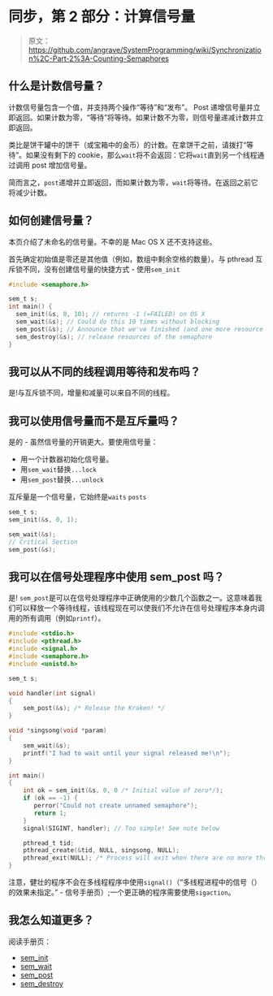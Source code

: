 # 同步，第 2 部分：计算信号量

> 原文：<https://github.com/angrave/SystemProgramming/wiki/Synchronization%2C-Part-2%3A-Counting-Semaphores>

## 什么是计数信号量？

计数信号量包含一个值，并支持两个操作“等待”和“发布”。 Post 递增信号量并立即返回。如果计数为零，“等待”将等待。如果计数不为零，则信号量递减计数并立即返回。

类比是饼干罐中的饼干（或宝箱中的金币）的计数。在拿饼干之前，请拨打“等待”。如果没有剩下的 cookie，那么`wait`将不会返回：它将`wait`直到另一个线程通过调用 post 增加信号量。

简而言之，`post`递增并立即返回，而如果计数为零，`wait`将等待。在返回之前它将减少计数。

## 如何创建信号量？

本页介绍了未命名的信号量。不幸的是 Mac OS X 还不支持这些。

首先确定初始值是零还是其他值（例如，数组中剩余空格的数量）。与 pthread 互斥锁不同，没有创建信号量的快捷方式 - 使用`sem_init`

```c
#include <semaphore.h>

sem_t s;
int main() {
  sem_init(&s, 0, 10); // returns -1 (=FAILED) on OS X
  sem_wait(&s); // Could do this 10 times without blocking
  sem_post(&s); // Announce that we've finished (and one more resource item is available; increment count)
  sem_destroy(&s); // release resources of the semaphore
}
```

## 我可以从不同的线程调用等待和发布吗？

是!与互斥锁不同，增量和减量可以来自不同的线程。

## 我可以使用信号量而不是互斥量吗？

是的 - 虽然信号量的开销更大。要使用信号量：

*   用一个计数器初始化信号量。
*   用`sem_wait`替换`...lock`
*   用`sem_post`替换`...unlock`

互斥量是一个信号量，它始终是`waits` `posts`

```c
sem_t s;
sem_init(&s, 0, 1);

sem_wait(&s);
// Critical Section
sem_post(&s);
```

## 我可以在信号处理程序中使用 sem_post 吗？

是! `sem_post`是可以在信号处理程序中正确使用的少数几个函数之一。这意味着我们可以释放一个等待线程，该线程现在可以使我们不允许在信号处理程序本身内调用的所有调用（例如`printf`）。

```c
#include <stdio.h>
#include <pthread.h>
#include <signal.h>
#include <semaphore.h>
#include <unistd.h>

sem_t s;

void handler(int signal)
{
    sem_post(&s); /* Release the Kraken! */
}

void *singsong(void *param)
{
    sem_wait(&s);
    printf("I had to wait until your signal released me!\n");
}

int main()
{
    int ok = sem_init(&s, 0, 0 /* Initial value of zero*/); 
    if (ok == -1) {
       perror("Could not create unnamed semaphore");
       return 1;
    }
    signal(SIGINT, handler); // Too simple! See note below

    pthread_t tid;
    pthread_create(&tid, NULL, singsong, NULL);
    pthread_exit(NULL); /* Process will exit when there are no more threads */
}
```

注意，健壮的程序不会在多线程程序中使用`signal()`（“多线程进程中的信号（）的效果未指定。” - 信号手册页）;一个更正确的程序需要使用`sigaction`。

## 我怎么知道更多？

阅读手册页：

*   [sem_init](http://man7.org/linux/man-pages/man3/sem_init.3.html)
*   [sem_wait](http://man7.org/linux/man-pages/man3/sem_wait.3.html)
*   [sem_post](http://man7.org/linux/man-pages/man3/sem_post.3.html)
*   [sem_destroy](http://man7.org/linux/man-pages/man3/sem_destroy.3.html)
